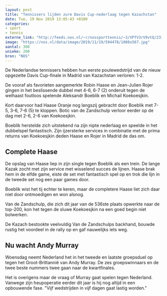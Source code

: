 ```yaml
---
layout: post
title: "Tennissers lijden zure Davis Cup-nederlaag tegen Kazachstan"
date: Tue, 19 Nov 2019 13:05:43 +0100
categories: 
- sport 
- tennis 
externe_link: "http://feeds.nos.nl/~r/nossporttennis/~3/VPfV3rV9vtQ/2311110"
image: "https://nos.nl/data/image/2019/11/19/594478/1008x567.jpg"
aantal: 308
unieke: 200
bron: "NOS"
---
```


<p>De Nederlandse tennissers hebben hun eerste poulewedstrijd van de nieuw opgezette Davis Cup-finale in Madrid van Kazachstan verloren: 1-2.</p>
<p>De vooraf als favorieten aangemerkte Robin Haase en Jean-Julien Rojer gingen in het beslissende dubbel met 4-6, 6-7 (2) onderuit tegen de welhaast foutloos spelende Aleksandr Boeblik en Michail Koekoesjkin.</p>
<p>Kort daarvoor had Haase Oranje nog langszij gebracht door Boeblik met 7-5, 3-6, 7-6 (5) te kloppen. Botic van de Zandschulp verloor eerder op de dag met 2-6, 2-6 van Koekoesjkin.</p>
<p>Boeblik herstelde zich uitstekend na zijn nipte nederlaag en speelde in het dubbelspel fantastisch. Zijn ijzersterke services in combinatie met de prima returns van Koekoesjkin deden Haase en Rojer in Madrid de das om.</p>
<h2>Complete Haase</h2>
<p>De opslag van Haase liep in zijn single tegen Boeblik als een trein. De lange Kazak zocht met zijn service met wisselend succes de lijnen. Haase brak hem in de elfde game, eiste de set met fantastisch spel op en trok die lijn in de tweede set nog een paar games door.</p>
<p>Boeblik wist het tij echter te keren, maar de completere Haase liet zich daar niet door ontmoedigen en won alsnog.</p>
<p>Van de Zandschulp, die zich dit jaar van de 536ste plaats opwerkte naar de top-200, kon het tegen de sluwe Koekoesjkin na een goed begin niet bolwerken.</p>
<p>De Kazach bestookte veelvuldig Van de Zandschulps backhand, bouwde rustig het voordeel in de rally op en gaf nauwelijks iets weg.</p>
<h2>Nu wacht Andy Murray</h2>
<p>Woensdag neemt Nederland het in het tweede en laatste groepsduel op tegen het Groot-Brittannië van Andy Murray. De zes groepswinnaars en de twee beste nummers twee gaan naar de kwartfinales.</p>
<p>Het is overigens maar de vraag of Murray gaat spelen tegen Nederland. Vanwege zijn heupoperatie eerder dit jaar is hij nog altijd in een opbouwende fase. "Vijf wedstrijden in vijf dagen gaat lastig worden."</p><img src="http://feeds.feedburner.com/~r/nossporttennis/~4/VPfV3rV9vtQ" height="1" width="1" alt=""/>
